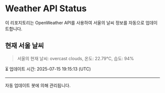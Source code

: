 
# Weather API Status

이 리포지토리는 OpenWeather API를 사용하여 서울의 날씨 정보를 자동으로 업데이트합니다.

## 현재 서울 날씨
> 서울의 현재 날씨: overcast clouds, 온도: 22.79°C, 습도: 94%

⏳ 업데이트 시간: 2025-07-15 19:15:13 (UTC)

---
자동 업데이트 봇에 의해 관리됩니다.
